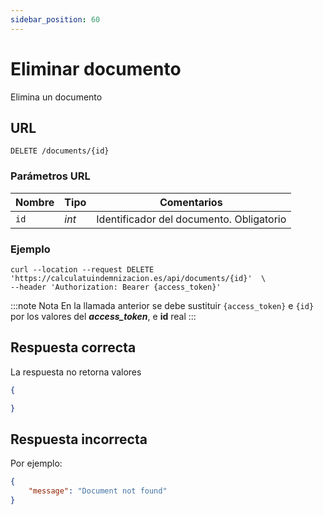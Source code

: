 ```yaml
---
sidebar_position: 60
---
```


# Eliminar documento

Elimina un documento

## URL

```
DELETE /documents/{id}
```

### Parámetros URL

Nombre | Tipo |  Comentarios 
--- | --- | --- | 
`id` | _int_ | Identificador del documento. Obligatorio

### Ejemplo

```shell
curl --location --request DELETE 'https://calculatuindemnizacion.es/api/documents/{id}'  \
--header 'Authorization: Bearer {access_token}'
```

:::note Nota
En la llamada anterior se debe sustituir `{access_token}` e `{id}` por los valores del **_access_token_**, e **id** real
:::

## Respuesta correcta

La respuesta no retorna valores

```json title="Status: 200 Ok"
{

}
```

## Respuesta incorrecta

Por ejemplo:

```json title="Status: 404 Not found"
{
    "message": "Document not found"
}
```